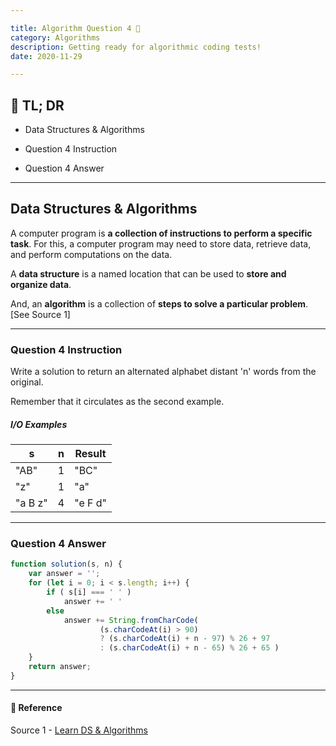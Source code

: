 ```yaml
---

title: Algorithm Question 4 🧬
category: Algorithms
description: Getting ready for algorithmic coding tests!
date: 2020-11-29

---
```


## 🤦 TL; DR

- Data Structures & Algorithms
  
- Question 4 Instruction
  
- Question 4 Answer

---

## Data Structures & Algorithms

A computer program is **a collection of instructions to perform a specific task**. For this, a computer program may need to store data, retrieve data, and perform computations on the data.

A **data structure** is a named location that can be used to **store and organize data**. 

And, an **algorithm** is a collection of **steps to solve a particular problem**. \[See Source 1]

---

### Question 4 Instruction

Write a solution to return an alternated alphabet distant 'n' words from the original.

Remember that it circulates as the second example.

##### I/O Examples

| s       | n    | Result  |
| ------- | ---- | ------- |
| "AB"    | 1    | "BC"    |
| "z"     | 1    | "a"     |
| "a B z" | 4    | "e F d" |

---

### Question 4 Answer

```javascript
function solution(s, n) {
    var answer = '';
    for (let i = 0; i < s.length; i++) { 
        if ( s[i] === ' ' ) 
            answer += ' ' 
        else 
            answer += String.fromCharCode( 
                    (s.charCodeAt(i) > 90)
                    ? (s.charCodeAt(i) + n - 97) % 26 + 97 
                    : (s.charCodeAt(i) + n - 65) % 26 + 65 )
    } 
    return answer;
}
```

---

#### 🔗 Reference

Source 1 - [Learn DS & Algorithms](https://www.programiz.com/dsa)
